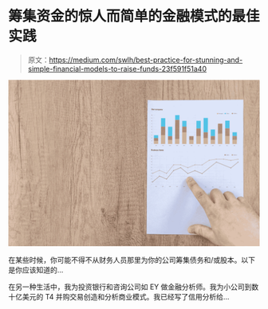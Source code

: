 # 筹集资金的惊人而简单的金融模式的最佳实践

> 原文：<https://medium.com/swlh/best-practice-for-stunning-and-simple-financial-models-to-raise-funds-23f591f51a40>

![](img/44beac5c127e16030396c54f8f147f95.png)

在某些时候，你可能不得不从财务人员那里为你的公司筹集债务和/或股本。以下是你应该知道的…

在另一种生活中，我为投资银行和咨询公司如 EY 做金融分析师。我为小公司到数十亿美元的 T4 并购交易创造和分析商业模式。我已经写了信用分析给…